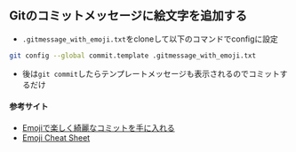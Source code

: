 ## Gitのコミットメッセージに絵文字を追加する

* `.gitmessage_with_emoji.txt`をcloneして以下のコマンドでconfigに設定

```bash
git config --global commit.template .gitmessage_with_emoji.txt
```

* 後は`git commit`したらテンプレートメッセージも表示されるのでコミットするだけ

#### 参考サイト
* [Emojiで楽しく綺麗なコミットを手に入れる](https://goodpatch.com/blog/beautiful-commits-with-emojis/)
* [Emoji Cheat Sheet](https://www.webfx.com/tools/emoji-cheat-sheet/)